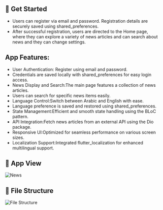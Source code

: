 ## 🚀 Get Started
  - Users can register via email and password. Registration details are securely saved using shared_preferences.
  - After successful registration, users are directed to the Home page, where they can explore a variety of news articles and can search about news and they can change settings.
## App Features:
  - User Authentication: Register using email and password.
  - Credentials are saved locally with shared_preferences for easy login access.
  - News Display and Search:The main page features a collection of news articles.
  - Users can search for specific news items easily.
  - Language Control:Switch between Arabic and English with ease.
  - Language preference is saved and restored using shared_preferences.
  - State Management:Efficient and smooth state handling using the BLoC pattern.
  - API Integration:Fetch news articles from an external API using the Dio package.
  - Responsive UI:Optimized for seamless performance on various screen sizes.
  - Localization Support:Integrated flutter_localization for enhanced multilingual support.
## 📱 App View
  ![News](https://github.com/user-attachments/assets/b2b857a9-c6c0-4ca7-9e14-a0be74526a38)
## 📁 File Structure
  ![File Structure](https://github.com/user-attachments/assets/80c58ff5-c604-4549-9290-277d18f01f60)
